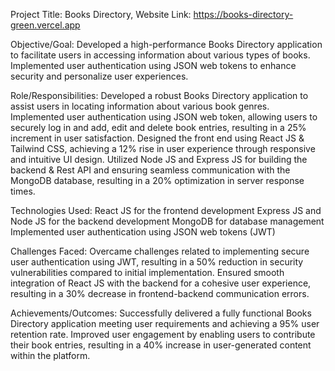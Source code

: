 Project Title: Books Directory,
Website Link: https://books-directory-green.vercel.app

Objective/Goal:
Developed a high-performance Books Directory application to facilitate users in accessing information about various types of books.
Implemented user authentication using JSON web tokens to enhance security and personalize user experiences.

Role/Responsibilities:
Developed a robust Books Directory application to assist users in locating information about various book genres.
Implemented user authentication using JSON web token, allowing users to securely log in and add, edit and delete book entries, resulting in a 25% increment in user satisfaction.
Designed the front end using React JS & Tailwind CSS, achieving a 12% rise in user experience through responsive and intuitive UI design.
Utilized Node JS and Express JS for building the backend & Rest API and ensuring seamless communication with the MongoDB database, resulting in a 20% optimization in server response times.

Technologies Used:
React JS for the frontend development
Express JS and Node JS for the backend development
MongoDB for database management
Implemented user authentication using JSON web tokens (JWT)

Challenges Faced:
Overcame challenges related to implementing secure user authentication using JWT, resulting in a 50% reduction in security vulnerabilities compared to initial implementation.
Ensured smooth integration of React JS with the backend for a cohesive user experience, resulting in a 30% decrease in frontend-backend communication errors.

Achievements/Outcomes:
Successfully delivered a fully functional Books Directory application meeting user requirements and achieving a 95% user retention rate.
Improved user engagement by enabling users to contribute their book entries, resulting in a 40% increase in user-generated content within the platform.
